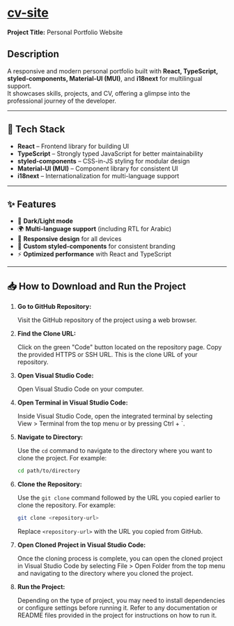 
# [cv-site](https://yassinbesbes.github.io/CvApp/)

**Project Title:** Personal Portfolio Website


## Description
A responsive and modern personal portfolio built with **React, TypeScript, styled-components, Material-UI (MUI)**, and **i18next** for multilingual support.  
It showcases skills, projects, and CV, offering a glimpse into the professional journey of the developer.

---

## 🚀 Tech Stack

- **React** – Frontend library for building UI  
- **TypeScript** – Strongly typed JavaScript for better maintainability  
- **styled-components** – CSS-in-JS styling for modular design  
- **Material-UI (MUI)** – Component library for consistent UI  
- **i18next** – Internationalization for multi-language support  

---

## ✨ Features

- 🌙 **Dark/Light mode**  
- 🌍 **Multi-language support** (including RTL for Arabic)  
- 📱 **Responsive design** for all devices  
- 🎨 **Custom styled-components** for consistent branding  
- ⚡ **Optimized performance** with React and TypeScript  

---

## 📥 How to Download and Run the Project

1. **Go to GitHub Repository:**

    Visit the GitHub repository of the project using a web browser.

2. **Find the Clone URL:**

    Click on the green "Code" button located on the repository page.
    Copy the provided HTTPS or SSH URL. This is the clone URL of your repository.

3. **Open Visual Studio Code:**

    Open Visual Studio Code on your computer.

4. **Open Terminal in Visual Studio Code:**

    Inside Visual Studio Code, open the integrated terminal by selecting View > Terminal from the top menu or by pressing Ctrl + `.

5. **Navigate to Directory:**

    Use the `cd` command to navigate to the directory where you want to clone the project. For example:

    ```bash
    cd path/to/directory
    ```

6. **Clone the Repository:**

    Use the `git clone` command followed by the URL you copied earlier to clone the repository. For example:

    ```bash
    git clone <repository-url>
    ```

    Replace `<repository-url>` with the URL you copied from GitHub.

7. **Open Cloned Project in Visual Studio Code:**

    Once the cloning process is complete, you can open the cloned project in Visual Studio Code by selecting File > Open Folder from the top menu and navigating to the directory where you cloned the project.

8. **Run the Project:**

    Depending on the type of project, you may need to install dependencies or configure settings before running it. Refer to any documentation or README files provided in the project for instructions on how to run it.
